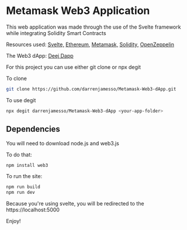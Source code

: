 # Metamask Web3 Application 

This web application was made through the use of the Svelte framework while integrating Solidity Smart Contracts

Resources used: 
[Svelte,](https://svelte.dev/)
[Ethereum,](https://ethereum.org/en/)
[Metamask,](https://metamask.io/)
[Solidity,](https://docs.soliditylang.org/en/v0.8.6/#)
[OpenZeppelin](https://openzeppelin.com/)

The Web3 dApp: [Deej Dapp](https://metamask-web3-application.surge.sh/)

For this project you can use either git clone or npx degit 

To clone 
```zsh
git clone https://github.com/darrenjamesso/Metamask-Web3-dApp.git
```

To use degit 

```zsh
npx degit darrenjamesso/Metamask-Web3-dApp <your-app-folder>
```


## Dependencies 

You will need to download node.js and web3.js


To do that:
```zsh
npm install web3
```

To run the site:
```zsh
npm run build
npm run dev
```

Because you're using svelte, you will be redirected to the https://localhost:5000

Enjoy!
